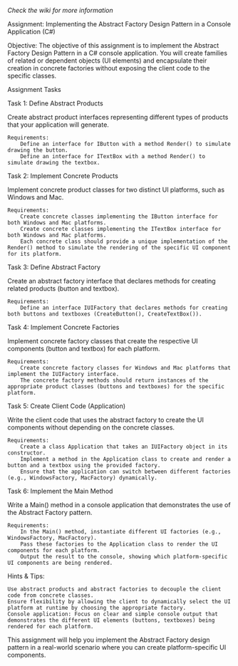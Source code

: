 *Check the wiki for more information*

Assignment: Implementing the Abstract Factory Design Pattern in a Console Application (C#)

Objective:
The objective of this assignment is to implement the Abstract Factory Design Pattern in a C# console application. You will create families of related or dependent objects (UI elements) and encapsulate their creation in concrete factories without exposing the client code to the specific classes.

Assignment Tasks

Task 1: Define Abstract Products

Create abstract product interfaces representing different types of products that your application will generate.

    Requirements:
        Define an interface for IButton with a method Render() to simulate drawing the button.
        Define an interface for ITextBox with a method Render() to simulate drawing the textbox.

Task 2: Implement Concrete Products

Implement concrete product classes for two distinct UI platforms, such as Windows and Mac.

    Requirements:
        Create concrete classes implementing the IButton interface for both Windows and Mac platforms.
        Create concrete classes implementing the ITextBox interface for both Windows and Mac platforms.
        Each concrete class should provide a unique implementation of the Render() method to simulate the rendering of the specific UI component for its platform.

Task 3: Define Abstract Factory

Create an abstract factory interface that declares methods for creating related products (button and textbox).

    Requirements:
        Define an interface IUIFactory that declares methods for creating both buttons and textboxes (CreateButton(), CreateTextBox()).

Task 4: Implement Concrete Factories

Implement concrete factory classes that create the respective UI components (button and textbox) for each platform.

    Requirements:
        Create concrete factory classes for Windows and Mac platforms that implement the IUIFactory interface.
        The concrete factory methods should return instances of the appropriate product classes (buttons and textboxes) for the specific platform.

Task 5: Create Client Code (Application)

Write the client code that uses the abstract factory to create the UI components without depending on the concrete classes.

    Requirements:
        Create a class Application that takes an IUIFactory object in its constructor.
        Implement a method in the Application class to create and render a button and a textbox using the provided factory.
        Ensure that the application can switch between different factories (e.g., WindowsFactory, MacFactory) dynamically.

Task 6: Implement the Main Method

Write a Main() method in a console application that demonstrates the use of the Abstract Factory pattern.

    Requirements:
        In the Main() method, instantiate different UI factories (e.g., WindowsFactory, MacFactory).
        Pass these factories to the Application class to render the UI components for each platform.
        Output the result to the console, showing which platform-specific UI components are being rendered.

Hints & Tips:

    Use abstract products and abstract factories to decouple the client code from concrete classes.
    Ensure flexibility by allowing the client to dynamically select the UI platform at runtime by choosing the appropriate factory.
    Console application: Focus on clear and simple console output that demonstrates the different UI elements (buttons, textboxes) being rendered for each platform.

This assignment will help you implement the Abstract Factory design pattern in a real-world scenario where you can create platform-specific UI components.
